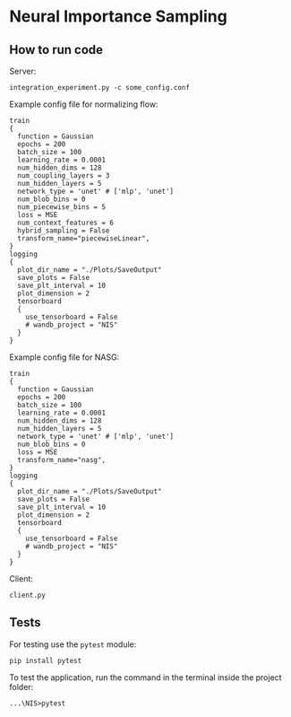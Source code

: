 # Neural Importance Sampling 

## How to run code 
Server:
```
integration_experiment.py -c some_config.conf
```
Example config file for normalizing flow:
```
train
{
  function = Gaussian
  epochs = 200
  batch_size = 100
  learning_rate = 0.0001
  num_hidden_dims = 128
  num_coupling_layers = 3
  num_hidden_layers = 5
  network_type = 'unet' # ['mlp', 'unet']
  num_blob_bins = 0
  num_piecewise_bins = 5
  loss = MSE
  num_context_features = 6
  hybrid_sampling = False
  transform_name="piecewiseLinear",
}
logging
{
  plot_dir_name = "./Plots/SaveOutput"
  save_plots = False
  save_plt_interval = 10
  plot_dimension = 2
  tensorboard
  {
    use_tensorboard = False
    # wandb_project = "NIS"
  }
}
```
Example config file for NASG:
```
train
{
  function = Gaussian
  epochs = 200
  batch_size = 100
  learning_rate = 0.0001
  num_hidden_dims = 128
  num_hidden_layers = 5
  network_type = 'unet' # ['mlp', 'unet']
  num_blob_bins = 0
  loss = MSE
  transform_name="nasg",
}
logging
{
  plot_dir_name = "./Plots/SaveOutput"
  save_plots = False
  save_plt_interval = 10
  plot_dimension = 2
  tensorboard
  {
    use_tensorboard = False
    # wandb_project = "NIS"
  }
}
```
Client:
```
client.py
```
## Tests
For testing use the `pytest` module:

`pip install pytest`

To test the application, run the command in the terminal inside the project folder:

`...\NIS>pytest`



